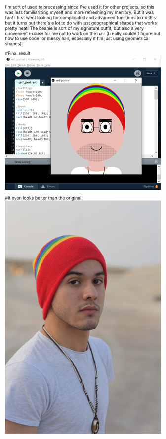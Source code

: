 I'm sort of used to processing since I've used it for other projects, so this was less familiarizing myself and more refreshing my memory. But it was fun! I first went looking for complicated and advanced functions to do this but it turns out there's a lot to do with just geographical shapes that works pretty neat! The beanie is sort of my signature outfit, but also a very convenient excuse for me not to work on the hair (I really couldn't figure out how to use code for messy hair, especially if I'm just using geometrical shapes).

#Final result
![processing](https://github.com/soablackwhite/Intro-to-IM/blob/master/Week1/selfport.PNG)

#It even looks better than the original!
![orig](https://github.com/soablackwhite/Intro-to-IM/blob/master/Week1/133(2).jpg)

